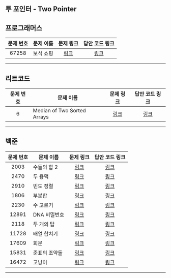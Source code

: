 ## 투 포인터 - Two Pointer

프로그래머스
----------
| 문제 번호 | 문제 이름 | 문제 링크 | 답안 코드 링크 |
|:---:|---|:---:|:---:|
| 67258 | 보석 쇼핑 | [링크](https://school.programmers.co.kr/learn/courses/30/lessons/67258) | [링크](https://github.com/nicky-day/CodingTest/blob/main/src/main/java/org/example/two_pointer/programmers/001-%EB%B3%B4%EC%84%9D_%EC%87%BC%ED%95%91.java) |
----------

리트코드
----------
| 문제 번호 | 문제 이름 | 문제 링크 | 답안 코드 링크 |
|:-----:|-----------|:---:|:---:|
|   6   | Median of Two Sorted Arrays | [링크](https://leetcode.com/problems/median-of-two-sorted-arrays/) | [링크](https://github.com/nicky-day/CodingTest/blob/main/src/main/java/org/example/two_pointer/leetcode/001-Longest_Palindromic_Substring.kt) |
----------

백준
------------
| 문제 번호 | 문제 이름 | 문제 링크 | 답안 코드 링크 |
|:---:|---|:---:|:---:|
| 2003 | 수들의 합 2 | [링크](https://www.acmicpc.net/problem/2003) | [링크](https://github.com/nicky-day/CodingTest/blob/main/src/main/java/org/example/two_pointer/boj/001-%EC%88%98%EB%93%A4%EC%9D%98_%ED%95%A9_2.java) |
| 2470 | 두 용액 | [링크](https://www.acmicpc.net/problem/2470) | [링크](https://github.com/nicky-day/CodingTest/blob/main/src/main/java/org/example/two_pointer/boj/002-%EB%91%90_%EC%9A%A9%EC%95%A1.java) |
| 2910 | 빈도 정렬 | [링크](https://www.acmicpc.net/problem/2910) | [링크](https://github.com/nicky-day/CodingTest/blob/main/src/main/java/org/example/two_pointer/boj/003-%EB%B9%88%EB%8F%84_%EC%A0%95%EB%A0%AC.java) |
| 1806 | 부분합 | [링크](https://www.acmicpc.net/problem/1806) | [링크](https://github.com/nicky-day/CodingTest/blob/main/src/main/java/org/example/two_pointer/boj/004-%EB%B6%80%EB%B6%84%ED%95%A9.java) |
| 2230 | 수 고르기 | [링크](https://www.acmicpc.net/problem/2230) | [링크](https://github.com/nicky-day/CodingTest/blob/main/src/main/java/org/example/two_pointer/boj/005-%EC%88%98_%EA%B3%A0%EB%A5%B4%EA%B8%B0.java) |
| 12891 | DNA 비밀번호 | [링크](https://www.acmicpc.net/problem/12891) | [링크](https://github.com/nicky-day/CodingTest/blob/main/src/main/java/org/example/two_pointer/boj/006-DNA_%EB%B9%84%EB%B0%80%EB%B2%88%ED%98%B8.java) |
| 2118 | 두 개의 탑 | [링크](https://www.acmicpc.net/problem/2118) | [링크](https://github.com/nicky-day/CodingTest/blob/main/src/main/java/org/example/two_pointer/boj/007-%EB%91%90_%EA%B0%9C%EC%9D%98_%ED%83%91.java) |
| 11728 | 배열 합치기 | [링크](https://www.acmicpc.net/problem/11728) | [링크](https://github.com/nicky-day/CodingTest/blob/main/src/main/java/org/example/two_pointer/boj/008-%EB%B0%B0%EC%97%B4_%ED%95%A9%EC%B9%98%EA%B8%B0.java) |
| 17609 | 회문 | [링크](https://www.acmicpc.net/problem/17609) | [링크](https://github.com/nicky-day/CodingTest/blob/main/src/main/java/org/example/two_pointer/boj/009-%ED%9A%8C%EB%AC%B8.java) |
| 15831 | 준표의 조약돌 | [링크](https://www.acmicpc.net/problem/15831) | [링크](https://github.com/nicky-day/CodingTest/blob/main/src/main/java/org/example/two_pointer/boj/010-%EC%A4%80%ED%91%9C%EC%9D%98_%EC%A1%B0%EC%95%BD%EB%8F%8C.java) |
| 16472 | 고냥이 | [링크](https://www.acmicpc.net/problem/16472) | [링크](https://github.com/nicky-day/CodingTest/blob/main/src/main/java/org/example/two_pointer/boj/011-%EA%B3%A0%EB%83%A5%EC%9D%B4.java) |
----------

